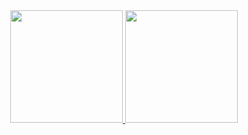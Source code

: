 <div align="center">
  <a href="https://github.com/Jixatos">
  <img height="180em" src="https://github-readme-stats.vercel.app/api?username=Jixatos&show_icons=true&theme=vision-friendly-dark&include_all_commits=true&count_private=true"/>
  <img height="180em" src="https://github-readme-stats.vercel.app/api/top-langs/?username=Jixatos&layout=compact&langs_count=7&theme=vision-friendly-dark"/>
</div>
